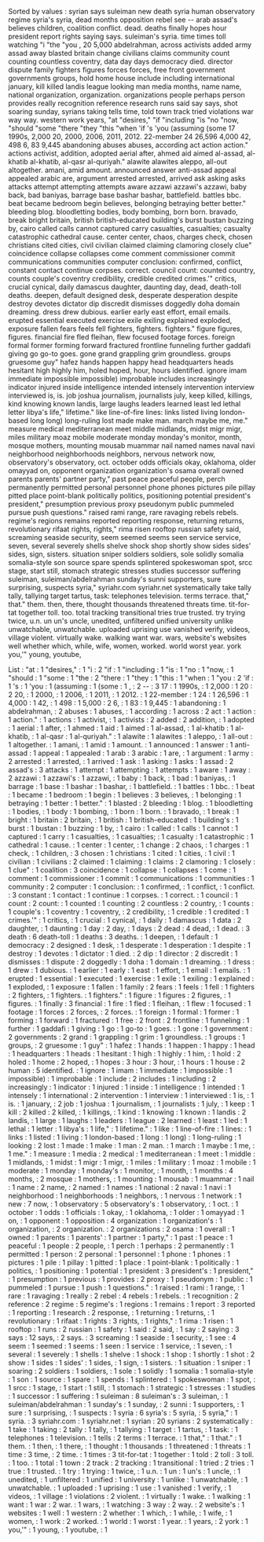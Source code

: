 Sorted by values :
syrian says suleiman new death syria human observatory regime syria's syria, dead months opposition rebel see -- arab assad's believes children, coalition conflict. dead. deaths finally hopes hour president report rights saying says. suleiman's syria. time times toll watching "i "the "you , 20 5,000 abdelrahman, across activists added army assad away blasted britain change civilians claims community count counting countless coventry, data day days democracy died. director dispute family fighters figures forces forces, free front government governments groups, hold home house include including international january, kill killed landis league looking man media months, name name, national organization, organization. organizations people perhaps person provides really recognition reference research runs said say says, shot soaring sunday, syrians taking tells time, told town track tried violations war way way. western work years, "at "desires," "if "including "is "no "now, "should "some "there "they "this "when 'if 's 'you (assuming (some 17 1990s, 2,000 20, 2000, 2006, 2011, 2012. 22-member 24 26,596 4,000 42, 498 6, 83 9,445 abandoning abuses abuses, according act action action." actions activist, addition, adopted aerial after, ahmed aid aimed al-assad, al-khatib al-khatib, al-qasr al-quriyah." alawite alawites aleppo, all-out altogether. amani, amid amount. announced answer anti-assad appeal appealed arabic are, argument arrested arrested, arrived ask asking asks attacks attempt attempting attempts aware azzawi azzawi's azzawi, baby back, bad baniyas, barrage base bashar bashar, battlefield. battles bbc. beat became bedroom begin believes, belonging betraying better better." bleeding blog. bloodletting bodies, body bombing, born born. bravado, break bright britain, british british-educated building's burst bustan buzzing by, cairo called calls cannot captured carry casualties, casualties; casualty catastrophic cathedral cause. center center, chaos, charges check, chosen christians cited cities, civil civilian claimed claiming clamoring closely clue" coincidence collapse collapses come comment commissioner commit communications communities computer conclusion: confirmed, conflict, constant contact continue corpses. correct. council count: counted country, counts couple's coventry credibility, credible credited crimes.'" critics, crucial cynical, daily damascus daughter, daunting day, dead, death-toll deaths. deepen, default designed desk, desperate desperation despite destroy devotes dictator dip discredit dismisses doggedly doha domain dreaming. dress drew dubious. earlier early east effort, email emails. erupted essential executed exercise exile exiling explained exploded, exposure fallen fears feels fell fighters, fighters. fighters." figure figures, figures. financial fire fled fleihan, flew focused footage forces. foreign formal former forming forward fractured frontline funneling further gaddafi giving go go-to goes. gone grand grappling grim groundless. groups gruesome guy" hafez hands happen happy head headquarters heads hesitant high highly him, holed hoped, hour, hours identified. ignore imam immediate impossible impossible) improbable includes increasingly indicator injured inside intelligence intended intensely intervention interview interviewed is, is. job joshua journalism, journalists july, keep killed, killings, kind knowing known landis, large laughs leaders learned least led lethal letter libya's life," lifetime." like line-of-fire lines: links listed living london-based long long) long-ruling lost made make man. march maybe me, me." measure medical mediterranean meet middle midlands, midst migr migr, miles military moaz mobile moderate monday monday's monitor, month, mosque mothers, mounting mousab muammar nail named names naval navi neighborhood neighborhoods neighbors, nervous network now, observatory's observatory, oct. october odds officials okay, oklahoma, older omayyad on, opponent organization organization's osama overall owned parents parents' partner party," past peace peaceful people, perch permanently permitted personal personnel phone phones pictures pile pillay pitted place point-blank politically politics, positioning potential president's president," presumption previous proxy pseudonym public pummeled pursue push questions." raised rami range, rare ravaging rebels rebels. regime's regions remains reported reporting response, returning returns, revolutionary rifaat rights, rights," rima risen rooftop russian safety said, screaming seaside security, seem seemed seems seen service service, seven, several severely shells shelve shock shop shortly show sides sides' sides, sign, sisters. situation sniper soldiers soldiers, sole solidly somalia somalia-style son source spare spends splintered spokeswoman spot, srcc stage, start still, stomach strategic stresses studies successor suffering suleiman, suleiman/abdelrahman sunday's sunni supporters, sure surprising, suspects syria," syriahr.com syriahr.net systematically take tally tally, tallying target tartus, task: telephones television. terms terrace. that," that." them. then, there, thought thousands threatened threats time. tit-for-tat together toll. too. total tracking transitional tries true trusted. try trying twice, u.n. un un's uncle, unedited, unfiltered unified university unlike unwatchable, unwatchable. uploaded uprising use vanished verify, videos, village violent. virtually wake. walking want war. wars, website's websites well whether which, while, wife, women, worked. world worst year. york you,'" young, youtube, 

List :
"at : 1
"desires," : 1
"i : 2
"if : 1
"including : 1
"is : 1
"no : 1
"now, : 1
"should : 1
"some : 1
"the : 2
"there : 1
"they : 1
"this : 1
"when : 1
"you : 2
'if : 1
's : 1
'you : 1
(assuming : 1
(some : 1
, : 2
-- : 3
17 : 1
1990s, : 1
2,000 : 1
20 : 2
20, : 1
2000, : 1
2006, : 1
2011, : 1
2012. : 1
22-member : 1
24 : 1
26,596 : 1
4,000 : 1
42, : 1
498 : 1
5,000 : 2
6, : 1
83 : 1
9,445 : 1
abandoning : 1
abdelrahman, : 2
abuses : 1
abuses, : 1
according : 1
across : 2
act : 1
action : 1
action." : 1
actions : 1
activist, : 1
activists : 2
added : 2
addition, : 1
adopted : 1
aerial : 1
after, : 1
ahmed : 1
aid : 1
aimed : 1
al-assad, : 1
al-khatib : 1
al-khatib, : 1
al-qasr : 1
al-quriyah." : 1
alawite : 1
alawites : 1
aleppo, : 1
all-out : 1
altogether. : 1
amani, : 1
amid : 1
amount. : 1
announced : 1
answer : 1
anti-assad : 1
appeal : 1
appealed : 1
arab : 3
arabic : 1
are, : 1
argument : 1
army : 2
arrested : 1
arrested, : 1
arrived : 1
ask : 1
asking : 1
asks : 1
assad : 2
assad's : 3
attacks : 1
attempt : 1
attempting : 1
attempts : 1
aware : 1
away : 2
azzawi : 1
azzawi's : 1
azzawi, : 1
baby : 1
back, : 1
bad : 1
baniyas, : 1
barrage : 1
base : 1
bashar : 1
bashar, : 1
battlefield. : 1
battles : 1
bbc. : 1
beat : 1
became : 1
bedroom : 1
begin : 1
believes : 3
believes, : 1
belonging : 1
betraying : 1
better : 1
better." : 1
blasted : 2
bleeding : 1
blog. : 1
bloodletting : 1
bodies, : 1
body : 1
bombing, : 1
born : 1
born. : 1
bravado, : 1
break : 1
bright : 1
britain : 2
britain, : 1
british : 1
british-educated : 1
building's : 1
burst : 1
bustan : 1
buzzing : 1
by, : 1
cairo : 1
called : 1
calls : 1
cannot : 1
captured : 1
carry : 1
casualties, : 1
casualties; : 1
casualty : 1
catastrophic : 1
cathedral : 1
cause. : 1
center : 1
center, : 1
change : 2
chaos, : 1
charges : 1
check, : 1
children, : 3
chosen : 1
christians : 1
cited : 1
cities, : 1
civil : 1
civilian : 1
civilians : 2
claimed : 1
claiming : 1
claims : 2
clamoring : 1
closely : 1
clue" : 1
coalition : 3
coincidence : 1
collapse : 1
collapses : 1
come : 1
comment : 1
commissioner : 1
commit : 1
communications : 1
communities : 1
community : 2
computer : 1
conclusion: : 1
confirmed, : 1
conflict, : 1
conflict. : 3
constant : 1
contact : 1
continue : 1
corpses. : 1
correct. : 1
council : 1
count : 2
count: : 1
counted : 1
counting : 2
countless : 2
country, : 1
counts : 1
couple's : 1
coventry : 1
coventry, : 2
credibility, : 1
credible : 1
credited : 1
crimes.'" : 1
critics, : 1
crucial : 1
cynical, : 1
daily : 1
damascus : 1
data : 2
daughter, : 1
daunting : 1
day : 2
day, : 1
days : 2
dead : 4
dead, : 1
dead. : 3
death : 6
death-toll : 1
deaths : 3
deaths. : 1
deepen, : 1
default : 1
democracy : 2
designed : 1
desk, : 1
desperate : 1
desperation : 1
despite : 1
destroy : 1
devotes : 1
dictator : 1
died. : 2
dip : 1
director : 2
discredit : 1
dismisses : 1
dispute : 2
doggedly : 1
doha : 1
domain : 1
dreaming. : 1
dress : 1
drew : 1
dubious. : 1
earlier : 1
early : 1
east : 1
effort, : 1
email : 1
emails. : 1
erupted : 1
essential : 1
executed : 1
exercise : 1
exile : 1
exiling : 1
explained : 1
exploded, : 1
exposure : 1
fallen : 1
family : 2
fears : 1
feels : 1
fell : 1
fighters : 2
fighters, : 1
fighters. : 1
fighters." : 1
figure : 1
figures : 2
figures, : 1
figures. : 1
finally : 3
financial : 1
fire : 1
fled : 1
fleihan, : 1
flew : 1
focused : 1
footage : 1
forces : 2
forces, : 2
forces. : 1
foreign : 1
formal : 1
former : 1
forming : 1
forward : 1
fractured : 1
free : 2
front : 2
frontline : 1
funneling : 1
further : 1
gaddafi : 1
giving : 1
go : 1
go-to : 1
goes. : 1
gone : 1
government : 2
governments : 2
grand : 1
grappling : 1
grim : 1
groundless. : 1
groups : 1
groups, : 2
gruesome : 1
guy" : 1
hafez : 1
hands : 1
happen : 1
happy : 1
head : 1
headquarters : 1
heads : 1
hesitant : 1
high : 1
highly : 1
him, : 1
hold : 2
holed : 1
home : 2
hoped, : 1
hopes : 3
hour : 3
hour, : 1
hours : 1
house : 2
human : 5
identified. : 1
ignore : 1
imam : 1
immediate : 1
impossible : 1
impossible) : 1
improbable : 1
include : 2
includes : 1
including : 2
increasingly : 1
indicator : 1
injured : 1
inside : 1
intelligence : 1
intended : 1
intensely : 1
international : 2
intervention : 1
interview : 1
interviewed : 1
is, : 1
is. : 1
january, : 2
job : 1
joshua : 1
journalism, : 1
journalists : 1
july, : 1
keep : 1
kill : 2
killed : 2
killed, : 1
killings, : 1
kind : 1
knowing : 1
known : 1
landis : 2
landis, : 1
large : 1
laughs : 1
leaders : 1
league : 2
learned : 1
least : 1
led : 1
lethal : 1
letter : 1
libya's : 1
life," : 1
lifetime." : 1
like : 1
line-of-fire : 1
lines: : 1
links : 1
listed : 1
living : 1
london-based : 1
long : 1
long) : 1
long-ruling : 1
looking : 2
lost : 1
made : 1
make : 1
man : 2
man. : 1
march : 1
maybe : 1
me, : 1
me." : 1
measure : 1
media : 2
medical : 1
mediterranean : 1
meet : 1
middle : 1
midlands, : 1
midst : 1
migr : 1
migr, : 1
miles : 1
military : 1
moaz : 1
mobile : 1
moderate : 1
monday : 1
monday's : 1
monitor, : 1
month, : 1
months : 4
months, : 2
mosque : 1
mothers, : 1
mounting : 1
mousab : 1
muammar : 1
nail : 1
name : 2
name, : 2
named : 1
names : 1
national : 2
naval : 1
navi : 1
neighborhood : 1
neighborhoods : 1
neighbors, : 1
nervous : 1
network : 1
new : 7
now, : 1
observatory : 5
observatory's : 1
observatory, : 1
oct. : 1
october : 1
odds : 1
officials : 1
okay, : 1
oklahoma, : 1
older : 1
omayyad : 1
on, : 1
opponent : 1
opposition : 4
organization : 1
organization's : 1
organization, : 2
organization. : 2
organizations : 2
osama : 1
overall : 1
owned : 1
parents : 1
parents' : 1
partner : 1
party," : 1
past : 1
peace : 1
peaceful : 1
people : 2
people, : 1
perch : 1
perhaps : 2
permanently : 1
permitted : 1
person : 2
personal : 1
personnel : 1
phone : 1
phones : 1
pictures : 1
pile : 1
pillay : 1
pitted : 1
place : 1
point-blank : 1
politically : 1
politics, : 1
positioning : 1
potential : 1
president : 3
president's : 1
president," : 1
presumption : 1
previous : 1
provides : 2
proxy : 1
pseudonym : 1
public : 1
pummeled : 1
pursue : 1
push : 1
questions." : 1
raised : 1
rami : 1
range, : 1
rare : 1
ravaging : 1
really : 2
rebel : 4
rebels : 1
rebels. : 1
recognition : 2
reference : 2
regime : 5
regime's : 1
regions : 1
remains : 1
report : 3
reported : 1
reporting : 1
research : 2
response, : 1
returning : 1
returns, : 1
revolutionary : 1
rifaat : 1
rights : 3
rights, : 1
rights," : 1
rima : 1
risen : 1
rooftop : 1
runs : 2
russian : 1
safety : 1
said : 2
said, : 1
say : 2
saying : 3
says : 12
says, : 2
says. : 3
screaming : 1
seaside : 1
security, : 1
see : 4
seem : 1
seemed : 1
seems : 1
seen : 1
service : 1
service, : 1
seven, : 1
several : 1
severely : 1
shells : 1
shelve : 1
shock : 1
shop : 1
shortly : 1
shot : 2
show : 1
sides : 1
sides' : 1
sides, : 1
sign, : 1
sisters. : 1
situation : 1
sniper : 1
soaring : 2
soldiers : 1
soldiers, : 1
sole : 1
solidly : 1
somalia : 1
somalia-style : 1
son : 1
source : 1
spare : 1
spends : 1
splintered : 1
spokeswoman : 1
spot, : 1
srcc : 1
stage, : 1
start : 1
still, : 1
stomach : 1
strategic : 1
stresses : 1
studies : 1
successor : 1
suffering : 1
suleiman : 8
suleiman's : 3
suleiman, : 1
suleiman/abdelrahman : 1
sunday's : 1
sunday, : 2
sunni : 1
supporters, : 1
sure : 1
surprising, : 1
suspects : 1
syria : 6
syria's : 5
syria, : 5
syria," : 1
syria. : 3
syriahr.com : 1
syriahr.net : 1
syrian : 20
syrians : 2
systematically : 1
take : 1
taking : 2
tally : 1
tally, : 1
tallying : 1
target : 1
tartus, : 1
task: : 1
telephones : 1
television. : 1
tells : 2
terms : 1
terrace. : 1
that," : 1
that." : 1
them. : 1
then, : 1
there, : 1
thought : 1
thousands : 1
threatened : 1
threats : 1
time : 3
time, : 2
time. : 1
times : 3
tit-for-tat : 1
together : 1
told : 2
toll : 3
toll. : 1
too. : 1
total : 1
town : 2
track : 2
tracking : 1
transitional : 1
tried : 2
tries : 1
true : 1
trusted. : 1
try : 1
trying : 1
twice, : 1
u.n. : 1
un : 1
un's : 1
uncle, : 1
unedited, : 1
unfiltered : 1
unified : 1
university : 1
unlike : 1
unwatchable, : 1
unwatchable. : 1
uploaded : 1
uprising : 1
use : 1
vanished : 1
verify, : 1
videos, : 1
village : 1
violations : 2
violent. : 1
virtually : 1
wake. : 1
walking : 1
want : 1
war : 2
war. : 1
wars, : 1
watching : 3
way : 2
way. : 2
website's : 1
websites : 1
well : 1
western : 2
whether : 1
which, : 1
while, : 1
wife, : 1
women, : 1
work : 2
worked. : 1
world : 1
worst : 1
year. : 1
years, : 2
york : 1
you,'" : 1
young, : 1
youtube, : 1
